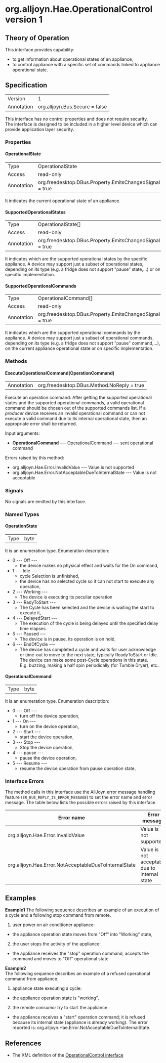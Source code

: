 # org.alljoyn.Hae.OperationalControl version 1

## Theory of Operation

This interface provides capability:
  * to get information about operational states of an appliance,
  * to control appliance with a specific set of commands linked to appliance
  operational state.  

## Specification

|                       |                                                                       |
|-----------------------|-----------------------------------------------------------------------|
| Version               | 1                                                                     |
| Annotation            | org.alljoyn.Bus.Secure = false                                        |

This interface has no control properties and does not require security.  
The interface is designed to be included in a higher level device which can
provide application layer security.

### Properties

#### OperationalState

|                       |                                                                       |
|-----------------------|-----------------------------------------------------------------------|
| Type                  | OperationalState                                                      |
| Access                | read-only                                                             |
| Annotation            | org.freedesktop.DBus.Property.EmitsChangedSignal = true               |

It indicates the current operational state of an appliance.

#### SupportedOperationalStates

|                       |                                                                       |
|-----------------------|-----------------------------------------------------------------------|
| Type                  | OperationalState[]                                                    |
| Access                | read-only                                                             |
| Annotation            | org.freedesktop.DBus.Property.EmitsChangedSignal = true               |

It indicates which are the supported operational states by the specific appliance.
A device may support just a subset of operational states, depending on its type
(e.g. a fridge does not support "pause" state,...) or on specific
implementation.

#### SupportedOperationalCommands

|                       |                                                                       |
|-----------------------|-----------------------------------------------------------------------|
| Type                  | OperationalCommand[]                                                  |
| Access                | read-only                                                             |
| Annotation            | org.freedesktop.DBus.Property.EmitsChangedSignal = true               |

It indicates which are the supported operational commands by the appliance.
A device may support just a subset of operational commands, depending on its
type (e.g. a fridge does not support "pause" command,...), on the current
appliance operational state or on specific implementation.

### Methods

#### ExecuteOperationalCommand(OperationCommand)

|                       |                                             |
|-----------------------|---------------------------------------------|
| Annotation            | org.freedesktop.DBus.Method.NoReply = true  |

Execute an operation command. After getting the supported operational states and
the supported operational commands, a valid operational command should be chosen
out of the supported commands list. If a _producer_ device receives an invalid
operational command or can not execute a valid command due to its internal
operational state, then an appropriate error shall be returned.

Input arguments:

  * **OperationalCommand** --- OperationalCommand --- sent operational command

Errors raised by this method:
  * org.alljoyn.Hae.Error.InvalidValue --- Value is not supported
  * org.alljoyn.Hae.Error.NotAcceptableDueToInternalState --- Value is not acceptable
    
### Signals

No signals are emitted by this interface.

### Named Types

#### OperationState
|                       |                                                                       |
|-----------------------|-----------------------------------------------------------------------|
| Type                  | byte                                                                  |

It is an enumeration type. 
Enumeration description:
  * 0 --- Off --- 
    * the device makes no physical effect and waits for the On command,
  * 1 --- Idle --- 
    * cycle Selection is unfinished,
    * the device has no selected cycle so it can not start to execute any operation,
  * 2 --- Working --- 
    * The device is executing its peculiar operation
  * 3 --- RadyToStart --- 
    * The Cycle has been selected and the device is waiting the start to execute it,
  * 4 --- DelayedStart --- 
    * The execution of the cycle is being delayed until the specified delay time elapses.
  * 5 --- Paused --- 
    * The device is in pause, its operation is on hold,
  * 6 --- EndOfCycle --- 
    * The device has completed a cycle and waits for user acknowledge or time-out to 
    move to the next state, typically ReadyToStart or Idle.  
    The device can make some post-Cycle operations in this state.  
    E.g. buzzing, making a half spin periodically (for Tumble Dryer), etc..

#### OperationalCommand
|                       |                                                                       |
|-----------------------|-----------------------------------------------------------------------|
| Type                  | byte                                                                  |

It is an enumeration type. 
Enumeration description:
  * 0 --- Off --- 
    * turn off the device operation,
  * 1 --- On --- 
    * turn on the device operation,
  * 2 --- Start --- 
    * start the device operation,
  * 3 --- Stop --- 
    * Stop the device operation,
  * 4 --- pause --- 
    * pause the device operation,
  * 5 --- Resume --- 
    * resume the device operation from pause operation state,

### Interface Errors
The method calls in this interface use the AllJoyn error message handling feature
(`ER_BUS_REPLY_IS_ERROR_MESSAGE`) to set the error name and error message. The table
below lists the possible errors raised by this interface.

| Error name                                            | Error message                                 |
|-------------------------------------------------------|-----------------------------------------------|
| org.alljoyn.Hae.Error.InvalidValue                    | Value is not supported                        |
| org.alljoyn.Hae.Error.NotAcceptableDueToInternalState | Value is not acceptable due to internal state |


## Examples

**Example1**
The following sequence describes an example of an execution of a cycle and a
following stop command from remote.

1. user power on air conditioner appliance:
  * the appliance operation state moves from "Off" into "Working" state,

2. the user stops the activity of the appliance:
  * the appliance receives the "stop" operation command, accepts the command and 
  moves to "Off" operational state

**Example2**    
The following sequence describes an example of a refused operational command
from appliance.

1. appliance state executing a cycle:
  * the appliance operation state is "working",

2. the remote _consumer_ try to start the appliance:
  * the appliance receives a "start" operation command; it is refused because
  its internal state (appliance is already working). The error reported is:
  org.alljoyn.Hae.Error.NotAcceptableDueToInternalState.

## References
  * The XML definition of the [OperationalControl interface](OperationalControl-v1.xml)

